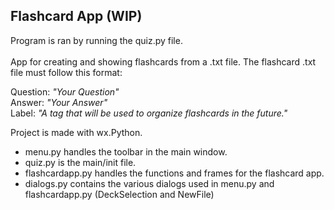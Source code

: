 ## Flashcard App (WIP)

Program is ran by running the quiz.py file. <br>
<br> App for creating and showing flashcards from a .txt file.
The flashcard .txt file must follow this format:

Question: *"Your Question"* <br>
Answer: *"Your Answer"* <br>
Label: *"A tag that will be used to organize flashcards in the future."* <br>

Project is made with wx.Python. <br>
- menu.py handles the toolbar in the main window. <br>
- quiz.py is the main/init file. <br>
- flashcardapp.py handles the functions and frames for the flashcard app. <br>
- dialogs.py contains the various dialogs used in menu.py and flashcardapp.py (DeckSelection and NewFile)
